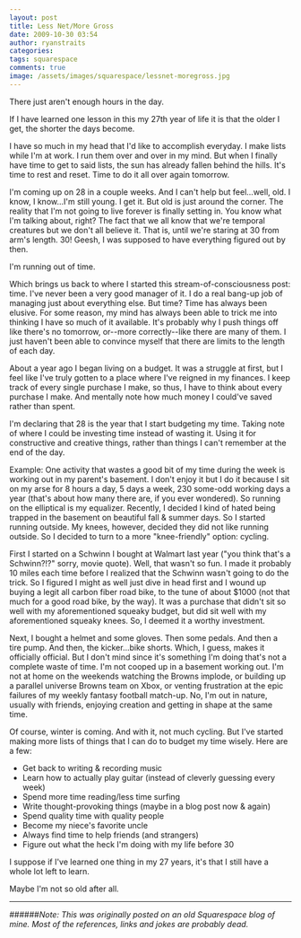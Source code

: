 ```yaml
---
layout: post
title: Less Net/More Gross
date: 2009-10-30 03:54
author: ryanstraits
categories:
tags: squarespace
comments: true
image: /assets/images/squarespace/lessnet-moregross.jpg
---
```


There just aren't enough hours in the day.

If I have learned one lesson in this my 27th year of life it is that the older I get, the shorter the days become.

I have so much in my head that I'd like to accomplish everyday. I make lists while I'm at work. I run them over and over in my mind. But when I finally have time to get to said lists, the sun has already fallen behind the hills. It's time to rest and reset. Time to do it all over again tomorrow.

I'm coming up on 28 in a couple weeks. And I can't help but feel...well, old. I know, I know...I'm still young. I get it. But old is just around the corner. The reality that I'm not going to live forever is finally setting in. You know what I'm talking about, right? The fact that we all know that we're temporal creatures but we don't all believe it. That is, until we're staring at 30 from arm's length. 30! Geesh, I was supposed to have everything figured out by then.

I'm running out of time.

Which brings us back to where I started this stream-of-consciousness post: time. I've never been a very good manager of it. I do a real bang-up job of managing just about everything else. But time? Time has always been elusive. For some reason, my mind has always been able to trick me into thinking I have so much of it available. It's probably why I push things off like there's no tomorrow, or--more correctly--like there are many of them. I just haven't been able to convince myself that there are limits to the length of each day.

About a year ago I began living on a budget. It was a struggle at first, but I feel like I've truly gotten to a place where I've reigned in my finances. I keep track of every single purchase I make, so thus, I have to think about every purchase I make. And mentally note how much money I could've saved rather than spent.

I'm declaring that 28 is the year that I start budgeting my time. Taking note of where I could be investing time instead of wasting it. Using it for constructive and creative things, rather than things I can't remember at the end of the day.

Example: One activity that wastes a good bit of my time during the week is working out in my parent's basement. I don't enjoy it but I do it because I sit on my arse for 8 hours a day, 5 days a week, 230 some-odd working days a year (that's about how many there are, if you ever wondered). So running on the elliptical is my equalizer. Recently, I decided I kind of hated being trapped in the basement on beautiful fall & summer days. So I started running outside. My knees, however, decided they did not like running outside. So I decided to turn to a more "knee-friendly" option: cycling.

First I started on a Schwinn I bought at Walmart last year ("you think that's a Schwinn?!?" sorry, movie quote). Well, that wasn't so fun. I made it probably 10 miles each time before I realized that the Schwinn wasn't going to do the trick. So I figured I might as well just dive in head first and I wound up buying a legit all carbon fiber road bike, to the tune of about $1000 (not that much for a good road bike, by the way). It was a purchase that didn't sit so well with my aforementioned squeaky budget, but did sit well with my aforementioned squeaky knees. So, I deemed it a worthy investment.

Next, I bought a helmet and some gloves. Then some pedals. And then a tire pump. And then, the kicker...bike shorts. Which, I guess, makes it officially official. But I don't mind since it's something I'm doing that's not a complete waste of time. I'm not cooped up in a basement working out. I'm not at home on the weekends watching the Browns implode, or building up a parallel universe Browns team on Xbox, or venting frustration at the epic failures of my weekly fantasy football match-up. No, I'm out in nature, usually with friends, enjoying creation and getting in shape at the same time.

Of course, winter is coming. And with it, not much cycling. But I've started making more lists of things that I can do to budget my time wisely. Here are a few:

+ Get back to writing & recording music
+ Learn how to actually play guitar (instead of cleverly guessing every week)
+ Spend more time reading/less time surfing
+ Write thought-provoking things (maybe in a blog post now & again)
+ Spend quality time with quality people
+ Become my niece's favorite uncle
+ Always find time to help friends (and strangers)
+ Figure out what the heck I'm doing with my life before 30

I suppose if I've learned one thing in my 27 years, it's that I still have a whole lot left to learn.

Maybe I'm not so old after all.

---

######*Note: This was originally posted on an old Squarespace blog of mine. Most of the references, links and jokes are probably dead.*
